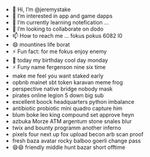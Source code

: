 - 👋 Hi, I’m @jeremystake
- 👀 I’m interested in app and game dapps
- 🌱 I’m currently learning notefication ...
- 💞️ I’m looking to collaborate on dodo
- 📫 How to reach me ... fokus pokus 6082 l0
- 😄 mountines life borat
- ⚡ Fun fact: for me fokus enjoy enemy
- 👀 today my birthday cool day monday
- ⚡ Funy name fergenson nine six time
-  make me feel you want staked early
- opbnb mainet sbt token karavan meme frog
- perspective native bridge nobody mask
- pirates online legion 5 down big sub
- excellent boock headquarters python imbalance
- antibiotic probiotic mini quadro capture him
- blum boke leo king compound set approve heyn
- azbuka Morze ATM argentum stone snales blur
- twix and bounty programm another inferno
- pixels four next up fox upload becon arb scan proof
- fresh baza avatar rocky balboo goerli change pass
- 😄😄 friendly middle hunt bazar short offtime
